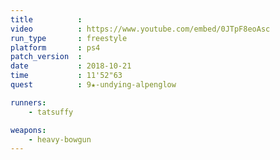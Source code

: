 ```yaml
---
title          :
video          : https://www.youtube.com/embed/0JTpF8eoAsc
run_type       : freestyle
platform       : ps4
patch_version  : 
date           : 2018-10-21
time           : 11'52"63
quest          : 9★-undying-alpenglow

runners:
    - tatsuffy

weapons:
    - heavy-bowgun
---
```

